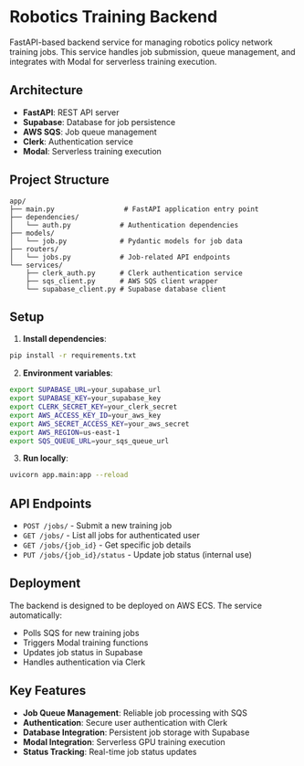 # Robotics Training Backend

FastAPI-based backend service for managing robotics policy network training jobs. This service handles job submission, queue management, and integrates with Modal for serverless training execution.

## Architecture

- **FastAPI**: REST API server
- **Supabase**: Database for job persistence
- **AWS SQS**: Job queue management
- **Clerk**: Authentication service
- **Modal**: Serverless training execution

## Project Structure
```
app/
├── main.py                 # FastAPI application entry point
├── dependencies/
│   └── auth.py            # Authentication dependencies
├── models/
│   └── job.py             # Pydantic models for job data
├── routers/
│   └── jobs.py            # Job-related API endpoints
└── services/
    ├── clerk_auth.py      # Clerk authentication service
    ├── sqs_client.py      # AWS SQS client wrapper
    └── supabase_client.py # Supabase database client
```

## Setup

1. **Install dependencies**:
```bash
pip install -r requirements.txt
```

2. **Environment variables**:
```bash
export SUPABASE_URL=your_supabase_url
export SUPABASE_KEY=your_supabase_key
export CLERK_SECRET_KEY=your_clerk_secret
export AWS_ACCESS_KEY_ID=your_aws_key
export AWS_SECRET_ACCESS_KEY=your_aws_secret
export AWS_REGION=us-east-1
export SQS_QUEUE_URL=your_sqs_queue_url
```

3. **Run locally**:
```bash
uvicorn app.main:app --reload
```

## API Endpoints

- `POST /jobs/` - Submit a new training job
- `GET /jobs/` - List all jobs for authenticated user
- `GET /jobs/{job_id}` - Get specific job details
- `PUT /jobs/{job_id}/status` - Update job status (internal use)

## Deployment

The backend is designed to be deployed on AWS ECS. The service automatically:

- Polls SQS for new training jobs
- Triggers Modal training functions
- Updates job status in Supabase
- Handles authentication via Clerk

## Key Features

- **Job Queue Management**: Reliable job processing with SQS
- **Authentication**: Secure user authentication with Clerk
- **Database Integration**: Persistent job storage with Supabase
- **Modal Integration**: Serverless GPU training execution
- **Status Tracking**: Real-time job status updates
